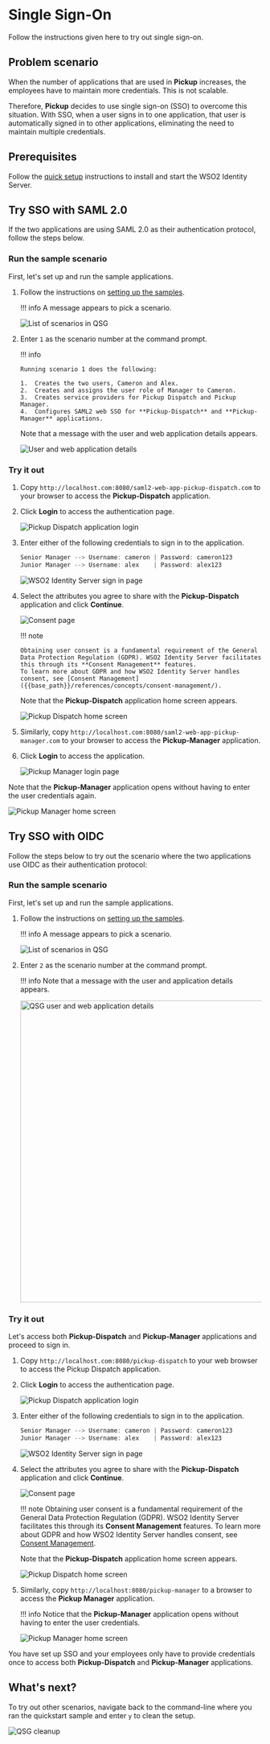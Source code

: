 # Single Sign-On

Follow the instructions given here to try out single sign-on.

## Problem scenario

When the number of applications that are used in **Pickup** increases, the
employees have to maintain more credentials. This is not scalable.

Therefore, **Pickup** decides to use single sign-on (SSO) to overcome this situation.
With SSO, when a user signs in to one application, that
user is automatically signed in to other applications, eliminating
the need to maintain multiple credentials.

<!-- ![QSG SSO scenario]({{base_path}}/assets/img/get-started/qsg-sso-scenario.png)
 -->
<!-- ![QSG SSO scenario2]({{base_path}}/assets/img/get-started/qsg-sso-scenario2.png) -->

## Prerequisites

Follow the [quick setup]({{base_path}}/get-started/sample-use-cases/set-up/) instructions to install and start the WSO2 Identity Server.

## Try SSO with SAML 2.0

If the two applications are using SAML 2.0 as their authentication
protocol, follow the steps below.

### Run the sample scenario

First, let's set up and run the sample applications.

1.  Follow the instructions on [setting up the samples]({{base_path}}/get-started/sample-use-cases/sample-scenario/#set-up-the-sample-apps).

    !!! info
        A message appears to pick a scenario.
    
    ![List of scenarios in QSG]({{base_path}}/assets/img/get-started/qsg-configure-sso.png) 


2.  Enter `1` as the scenario number at the command prompt.

    !!! info
    
        Running scenario 1 does the following:

        1.  Creates the two users, Cameron and Alex.
        2.  Creates and assigns the user role of Manager to Cameron.
        3.  Creates service providers for Pickup Dispatch and Pickup Manager.
        4.  Configures SAML2 web SSO for **Pickup-Dispatch** and **Pickup-Manager** applications.
        
    Note that a message with the user and web application details appears.
          
    ![User and web application details]({{base_path}}/assets/img/get-started/qsg-sso-configure-saml-2.png)
    
### Try it out

1.  Copy `http://localhost.com:8080/saml2-web-app-pickup-dispatch.com` to your browser to access the **Pickup-Dispatch** application.

2.  Click **Login** to access the authentication page.
  
    ![Pickup Dispatch application login]({{base_path}}/assets/img/get-started/qsg-sso-dispatch-login.png)
    
3.  Enter either of the following credentials to sign in to the
    application.

    ``` java
    Senior Manager --> Username: cameron | Password: cameron123
    Junior Manager --> Username: alex    | Password: alex123
    ```

    ![WSO2 Identity Server sign in page]({{base_path}}/assets/img/get-started/qsg-sso-login-credentials.png)

4.  Select the attributes you agree to share with the **Pickup-Dispatch** application and click
    **Continue**.

    ![Consent page]({{base_path}}/assets/img/get-started/qsg-sso-consent.png)

    !!! note
    
        Obtaining user consent is a fundamental requirement of the General Data Protection Regulation (GDPR). WSO2 Identity Server facilitates this through its **Consent Management** features. 
        To learn more about GDPR and how WSO2 Identity Server handles consent, see [Consent Management]({{base_path}}/references/concepts/consent-management/).

    Note that the **Pickup-Dispatch** application home screen appears.

    ![Pickup Dispatch home screen]({{base_path}}/assets/img/get-started/qsg-sso-dispatch-home.png)

5.  Similarly, copy `http://localhost.com:8080/saml2-web-app-pickup-manager.com` to your browser to access the **Pickup-Manager** application.

6.  Click **Login** to access the application.
  
    ![Pickup Manager login page]({{base_path}}/assets/img/get-started/qsg-sso-manager-login.png)

Note that the **Pickup-Manager** application opens without having to enter the user credentials again.
    
![Pickup Manager home screen]({{base_path}}/assets/img/get-started/qsg-sso-manager-home.png)

## Try SSO with OIDC

Follow the steps below to try out the scenario where the two applications use OIDC as their authentication
protocol:

### Run the sample scenario

First, let's set up and run the sample applications.

1.  Follow the instructions on [setting up the samples]({{base_path}}/sample-use-cases/sample-scenario/#set-up-the-sample-apps).

    !!! info
        A message appears to pick a scenario.
    
    ![List of scenarios in QSG]({{base_path}}/assets/img/get-started/qsg-configure-sso.png) 

2.  Enter `2` as the scenario number at the command prompt.
     
    !!! info
        Note that a message with the user and application details appears.

    <img src="{{base_path}}/assets/img/get-started/qsg-configure-sso-2.png" width="600" alt="QSG user and web application details"/>

### Try it out

Let's access both **Pickup-Dispatch** and **Pickup-Manager** applications and proceed to sign in.

1.  Copy `http://localhost.com:8080/pickup-dispatch` to your web browser to access the Pickup Dispatch application.

2.  Click **Login** to access the authentication page.
  
    ![Pickup Dispatch application login]({{base_path}}/assets/img/get-started/qsg-sso-dispatch-login.png)
    
3.  Enter either of the following credentials to sign in to the
    application.

    ``` java
    Senior Manager --> Username: cameron | Password: cameron123
    Junior Manager --> Username: alex    | Password: alex123
    ```

    ![WSO2 Identity Server sign in page]({{base_path}}/assets/img/get-started/qsg-sso-login-credentials.png)

4.  Select the attributes you agree to share with the **Pickup-Dispatch** application and click **Continue**.

    ![Consent page]({{base_path}}/assets/img/get-started/qsg-sso-consent.png)

    !!! note
        Obtaining user consent is a fundamental requirement of the General Data Protection Regulation (GDPR). WSO2 Identity Server facilitates this through its **Consent Management** features. 
        To learn more about GDPR and how WSO2 Identity Server handles consent, see [Consent Management]({{base_path}}/references/concepts/consent-management/).
    

    Note that the **Pickup-Dispatch** application home screen appears.

    ![Pickup Dispatch home screen]({{base_path}}/assets/img/get-started/qsg-sso-dispatch-home.png)

5.  Similarly, copy `http://localhost:8080/pickup-manager`
    to a browser to access the **Pickup Manager** application. 
    
    !!! info
        Notice that the **Pickup-Manager** application opens without having to enter the user credentials.  
      
    ![Pickup Manager home screen]({{base_path}}/assets/img/get-started/qsg-sso-manager-home.png)
     
You have set up SSO and your employees only have to provide credentials once to access both **Pickup-Dispatch** and **Pickup-Manager** applications.

## What's next?

To try out other scenarios, navigate back to the command-line where you ran the quickstart sample and enter `y` to clean the setup.
    
![QSG cleanup]({{base_path}}/assets/img/get-started/qsg-sso-cleanup.png)
    
